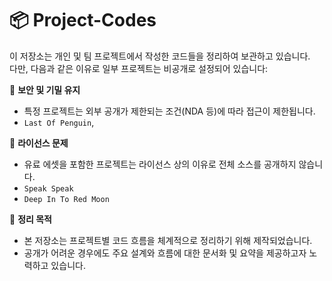 #

# 📦 Project-Codes

이 저장소는 개인 및 팀 프로젝트에서 작성한 코드들을 정리하여 보관하고 있습니다.  
다만, 다음과 같은 이유로 일부 프로젝트는 비공개로 설정되어 있습니다:

🔐 **보안 및 기밀 유지**  
- 특정 프로젝트는 외부 공개가 제한되는 조건(NDA 등)에 따라 접근이 제한됩니다.  
- `Last Of Penguin`, 

🧩 **라이선스 문제**  
- 유료 에셋을 포함한 프로젝트는 라이선스 상의 이유로 전체 소스를 공개하지 않습니다.
- `Speak Speak`
- `Deep In To Red Moon`

📁 **정리 목적**  
- 본 저장소는 프로젝트별 코드 흐름을 체계적으로 정리하기 위해 제작되었습니다.  
- 공개가 어려운 경우에도 주요 설계와 흐름에 대한 문서화 및 요약을 제공하고자 노력하고 있습니다.
